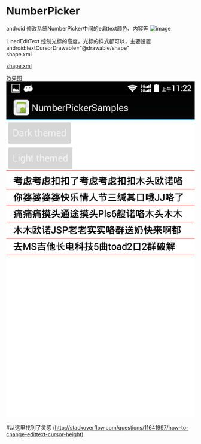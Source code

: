 # NumberPicker
android 修改系统NumberPicker中间的edittext颜色、内容等
![image](https://github.com/tuzhong/NumberPicker/blob/master/img.png)

LinedEditText 控制光标的高度，光标的样式都可以，主要设置android:textCursorDrawable="@drawable/shape"  
shape.xml
<?xml version="1.0" encoding="utf-8"?>
<shape xmlns:android="http://schemas.android.com/apk/res/android" 
    android:shape="rectangle"
    >
    <size android:height="25dp" android:width="1dp"/>
	<solid android:color="#000"/>
	<padding 
	    android:top="1sp"
	    android:bottom="-11sp"
	    />
</shape>
[shape.xml](https://github.com/xiaoxiaoying/NumberPicker/blob/master/samples/res/drawable-hdpi/shape.xml)

效果图
![image](https://github.com/xiaoxiaoying/NumberPicker/blob/master/device-2015-07-17-112227.png)

#从这里找到了灵感
(http://stackoverflow.com/questions/11641997/how-to-change-edittext-cursor-height)





